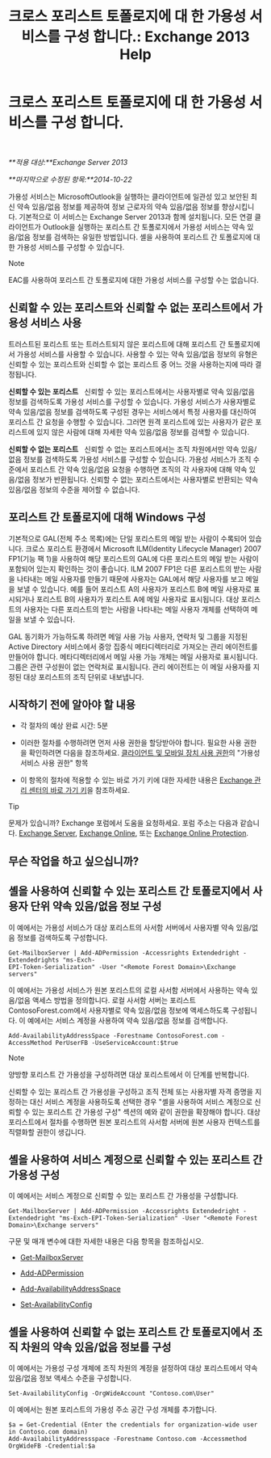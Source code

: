 ﻿---
title: '크로스 포리스트 토폴로지에 대 한 가용성 서비스를 구성 합니다.: Exchange 2013 Help'
TOCTitle: 크로스 포리스트 토폴로지에 대 한 가용성 서비스를 구성 합니다.
ms:assetid: f1e7d407-f0d3-47a7-8cc3-03c5980445d5
ms:mtpsurl: https://technet.microsoft.com/ko-kr/library/Bb125182(v=EXCHG.150)
ms:contentKeyID: 52058148
ms.date: 05/22/2018
mtps_version: v=EXCHG.150
ms.translationtype: MT
---

# 크로스 포리스트 토폴로지에 대 한 가용성 서비스를 구성 합니다.

 

_**적용 대상:**Exchange Server 2013_

_**마지막으로 수정된 항목:**2014-10-22_

가용성 서비스는 MicrosoftOutlook을 실행하는 클라이언트에 일관성 있고 보안된 최신 약속 있음/없음 정보를 제공하여 정보 근로자의 약속 있음/없음 정보를 향상시킵니다. 기본적으로 이 서비스는 Exchange Server 2013과 함께 설치됩니다. 모든 연결 클라이언트가 Outlook을 실행하는 포리스트 간 토폴로지에서 가용성 서비스는 약속 있음/없음 정보를 검색하는 유일한 방법입니다. 셸을 사용하여 포리스트 간 토폴로지에 대한 가용성 서비스를 구성할 수 있습니다.


> [!NOTE]
> EAC를 사용하여 포리스트 간 토폴로지에 대한 가용성 서비스를 구성할 수는 없습니다.



## 신뢰할 수 있는 포리스트와 신뢰할 수 없는 포리스트에서 가용성 서비스 사용

트러스트된 포리스트 또는 트러스트되지 않은 포리스트에 대해 포리스트 간 토폴로지에서 가용성 서비스를 사용할 수 있습니다. 사용할 수 있는 약속 있음/없음 정보의 유형은 신뢰할 수 있는 포리스트와 신뢰할 수 없는 포리스트 중 어느 것을 사용하는지에 따라 결정됩니다.

**신뢰할 수 있는 포리스트**   신뢰할 수 있는 포리스트에서는 사용자별로 약속 있음/없음 정보를 검색하도록 가용성 서비스를 구성할 수 있습니다. 가용성 서비스가 사용자별로 약속 있음/없음 정보를 검색하도록 구성된 경우는 서비스에서 특정 사용자를 대신하여 포리스트 간 요청을 수행할 수 있습니다. 그러면 원격 포리스트에 있는 사용자가 같은 포리스트에 있지 않은 사람에 대해 자세한 약속 있음/없음 정보를 검색할 수 있습니다.

**신뢰할 수 없는 포리스트**   신뢰할 수 없는 포리스트에서는 조직 차원에서만 약속 있음/없음 정보를 검색하도록 가용성 서비스를 구성할 수 있습니다. 가용성 서비스가 조직 수준에서 포리스트 간 약속 있음/없음 요청을 수행하면 조직의 각 사용자에 대해 약속 있음/없음 정보가 반환됩니다. 신뢰할 수 없는 포리스트에서는 사용자별로 반환되는 약속 있음/없음 정보의 수준을 제어할 수 없습니다.

## 포리스트 간 토폴로지에 대해 Windows 구성

기본적으로 GAL(전체 주소 목록)에는 단일 포리스트의 메일 받는 사람이 수록되어 있습니다. 크로스 포리스트 환경에서 Microsoft ILM(Identity Lifecycle Manager) 2007 FP1(기능 팩 1)을 사용하여 해당 포리스트의 GAL에 다른 포리스트의 메일 받는 사람이 포함되어 있는지 확인하는 것이 좋습니다. ILM 2007 FP1은 다른 포리스트의 받는 사람을 나타내는 메일 사용자를 만들기 때문에 사용자는 GAL에서 해당 사용자를 보고 메일을 보낼 수 있습니다. 예를 들어 포리스트 A의 사용자가 포리스트 B에 메일 사용자로 표시되거나 포리스트 B의 사용자가 포리스트 A에 메일 사용자로 표시됩니다. 대상 포리스트의 사용자는 다른 포리스트의 받는 사람을 나타내는 메일 사용자 개체를 선택하여 메일을 보낼 수 있습니다.

GAL 동기화가 가능하도록 하려면 메일 사용 가능 사용자, 연락처 및 그룹을 지정된 Active Directory 서비스에서 중앙 집중식 메타디렉터리로 가져오는 관리 에이전트를 만들어야 합니다. 메타디렉터리에서 메일 사용 가능 개체는 메일 사용자로 표시됩니다. 그룹은 관련 구성원이 없는 연락처로 표시됩니다. 관리 에이전트는 이 메일 사용자를 지정된 대상 포리스트의 조직 단위로 내보냅니다.

## 시작하기 전에 알아야 할 내용

  - 각 절차의 예상 완료 시간: 5분

  - 이러한 절차를 수행하려면 먼저 사용 권한을 할당받아야 합니다. 필요한 사용 권한을 확인하려면 다음을 참조하세요. [클라이언트 및 모바일 장치 사용 권한](clients-and-mobile-devices-permissions-exchange-2013-help.md)의 "가용성 서비스 사용 권한" 항목

  - 이 항목의 절차에 적용할 수 있는 바로 가기 키에 대한 자세한 내용은 [Exchange 관리 센터의 바로 가기 키](keyboard-shortcuts-in-the-exchange-admin-center-exchange-online-protection-help.md)을 참조하세요.


> [!TIP]
> 문제가 있습니까? Exchange 포럼에서 도움을 요청하세요. 포럼 주소는 다음과 같습니다. <A href="https://go.microsoft.com/fwlink/p/?linkid=60612">Exchange Server</A>, <A href="https://go.microsoft.com/fwlink/p/?linkid=267542">Exchange Online</A>, 또는 <A href="https://go.microsoft.com/fwlink/p/?linkid=285351">Exchange Online Protection</A>.



## 무슨 작업을 하고 싶으십니까?

## 셸을 사용하여 신뢰할 수 있는 포리스트 간 토폴로지에서 사용자 단위 약속 있음/없음 정보 구성

이 예에서는 가용성 서비스가 대상 포리스트의 사서함 서버에서 사용자별 약속 있음/없음 정보를 검색하도록 구성합니다.

    Get-MailboxServer | Add-ADPermission -Accessrights Extendedright -Extendedrights "ms-Exch-
    EPI-Token-Serialization" -User "<Remote Forest Domain>\Exchange servers"

이 예에서는 가용성 서비스가 원본 포리스트의 로컬 사서함 서버에서 사용하는 약속 있음/없음 액세스 방법을 정의합니다. 로컬 사서함 서버는 포리스트 ContosoForest.com에서 사용자별로 약속 있음/없음 정보에 액세스하도록 구성됩니다. 이 예에서는 서비스 계정을 사용하여 약속 있음/없음 정보를 검색합니다.

    Add-AvailabilityAddressSpace -Forestname ContosoForest.com -AccessMethod PerUserFB -UseServiceAccount:$true


> [!NOTE]
> 양방향 포리스트 간 가용성을 구성하려면 대상 포리스트에서 이 단계를 반복합니다.



신뢰할 수 있는 포리스트 간 가용성을 구성하고 조직 전체 또는 사용자별 자격 증명을 지정하는 대신 서비스 계정을 사용하도록 선택한 경우 "셸을 사용하여 서비스 계정으로 신뢰할 수 있는 포리스트 간 가용성 구성" 섹션의 예와 같이 권한을 확장해야 합니다. 대상 포리스트에서 절차를 수행하면 원본 포리스트의 사서함 서버에 원본 사용자 컨텍스트를 직렬화할 권한이 생깁니다.

## 셸을 사용하여 서비스 계정으로 신뢰할 수 있는 포리스트 간 가용성 구성

이 예에서는 서비스 계정으로 신뢰할 수 있는 포리스트 간 가용성을 구성합니다.

    Get-MailboxServer | Add-ADPermission -Accessrights Extendedright -Extendedright "ms-Exch-EPI-Token-Serialization" -User "<Remote Forest Domain>\Exchange servers"

구문 및 매개 변수에 대한 자세한 내용은 다음 항목을 참조하십시오.

  - [Get-MailboxServer](https://technet.microsoft.com/ko-kr/library/bb123539\(v=exchg.150\))

  - [Add-ADPermission](https://technet.microsoft.com/ko-kr/library/bb124403\(v=exchg.150\))

  - [Add-AvailabilityAddressSpace](https://technet.microsoft.com/ko-kr/library/bb124122\(v=exchg.150\))

  - [Set-AvailabilityConfig](https://technet.microsoft.com/ko-kr/library/bb124103\(v=exchg.150\))

## 셸을 사용하여 신뢰할 수 없는 포리스트 간 토폴로지에서 조직 차원의 약속 있음/없음 정보를 구성

이 예에서는 가용성 구성 개체에 조직 차원의 계정을 설정하여 대상 포리스트에서 약속 있음/없음 정보 액세스 수준을 구성합니다.

    Set-AvailabilityConfig -OrgWideAccount "Contoso.com\User"

이 예에서는 원본 포리스트의 가용성 주소 공간 구성 개체를 추가합니다.

    $a = Get-Credential (Enter the credentials for organization-wide user in Contoso.com domain)
    Add-AvailabilityAddressspace -Forestname Contoso.com -Accessmethod OrgWideFB -Credential:$a

